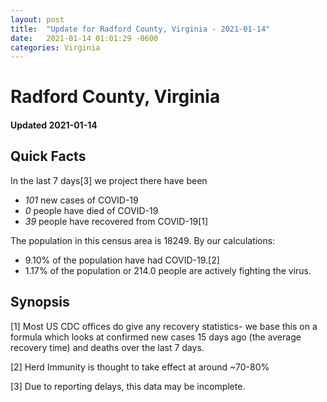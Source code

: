 ```yaml
---
layout: post
title:  "Update for Radford County, Virginia - 2021-01-14"
date:   2021-01-14 01:01:29 -0600
categories: Virginia
---
```


# Radford County, Virginia
#### Updated 2021-01-14

## Quick Facts

In the last 7 days[3] we project there have been
- *101* new cases of COVID-19
- *0* people have died of COVID-19
- *39* people have recovered from COVID-19[1]

The population in this census area is 18249. By our calculations:
- 9.10% of the population have had COVID-19.[2]
- 1.17% of the population or 214.0 people are actively fighting the virus.

## Synopsis




[1] Most US CDC offices do give any recovery statistics- we base this on a formula which looks at confirmed new cases
15 days ago (the average recovery time) and deaths over the last 7 days.

[2] Herd Immunity is thought to take effect at around ~70-80%

[3] Due to reporting delays, this data may be incomplete.
 
    